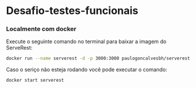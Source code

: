# Desafio-testes-funcionais

### Localmente com docker

Execute o seguinte comando no terminal para baixar a imagem do ServeRest:

```sh
docker run --name serverest -d -p 3000:3000 paulogoncalvesbh/serverest:latest
```

Caso o seriço não esteja rodando você pode executar o comando:
```sh
docker start serverest
```